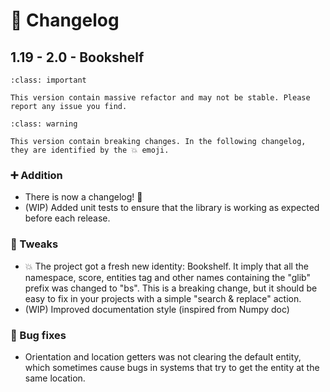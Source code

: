 # 🔧 Changelog

## 1.19 - 2.0 - Bookshelf

```{admonition} Unstable
:class: important

This version contain massive refactor and may not be stable. Please report any issue you find.
```

```{admonition} Breaking changes
:class: warning

This version contain breaking changes. In the following changelog, they are identified by the 💥 emoji.
```

### ➕ Addition

- There is now a changelog! 🎉
- (WIP) Added unit tests to ensure that the library is working as expected before each release.

### 🔁 Tweaks

- 💥 The project got a fresh new identity: Bookshelf. It imply that all the namespace, score, entities tag and other names containing the "glib" prefix was changed to "bs". This is a breaking change, but it should be easy to fix in your projects with a simple "search & replace" action.
- (WIP) Improved documentation style (inspired from Numpy doc)

### 🐛 Bug fixes

- Orientation and location getters was not clearing the default entity, which sometimes cause bugs in systems that try to get the entity at the same location.